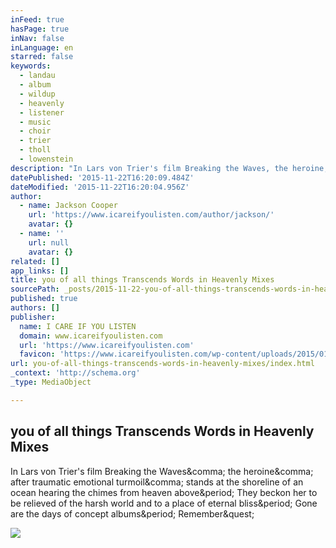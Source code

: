 ```yaml
---
inFeed: true
hasPage: true
inNav: false
inLanguage: en
starred: false
keywords:
  - landau
  - album
  - wildup
  - heavenly
  - listener
  - music
  - choir
  - trier
  - tholl
  - lowenstein
description: "In Lars von Trier's film Breaking the Waves, the heroine, after traumatic emotional turmoil, stands at the shoreline of an ocean hearing the chimes from heaven above. They beckon her to be relieved of the harsh world and to a place of eternal bliss. Gone are the days of concept albums. Remember?"
datePublished: '2015-11-22T16:20:09.484Z'
dateModified: '2015-11-22T16:20:04.956Z'
author:
  - name: Jackson Cooper
    url: 'https://www.icareifyoulisten.com/author/jackson/'
    avatar: {}
  - name: ''
    url: null
    avatar: {}
related: []
app_links: []
title: you of all things Transcends Words in Heavenly Mixes
sourcePath: _posts/2015-11-22-you-of-all-things-transcends-words-in-heavenly-mixes.md
published: true
authors: []
publisher:
  name: I CARE IF YOU LISTEN
  domain: www.icareifyoulisten.com
  url: 'https://www.icareifyoulisten.com'
  favicon: 'https://www.icareifyoulisten.com/wp-content/uploads/2015/01/iciyl-logo-favicon.jpg'
url: you-of-all-things-transcends-words-in-heavenly-mixes/index.html
_context: 'http://schema.org'
_type: MediaObject

---
```

<article style=""><h1>you of all things Transcends Words in Heavenly Mixes</h1><p>In Lars von Trier's film Breaking the Waves&amp;comma; the heroine&amp;comma; after traumatic emotional turmoil&amp;comma; stands at the shoreline of an ocean hearing the chimes from heaven above&amp;period; They beckon her to be relieved of the harsh world and to a place of eternal bliss&amp;period; Gone are the days of concept albums&amp;period; Remember&amp;quest;</p><img src="https://www.icareifyoulisten.com/wp-content/uploads/2015/10/wildup-691px.jpg" /></article>
